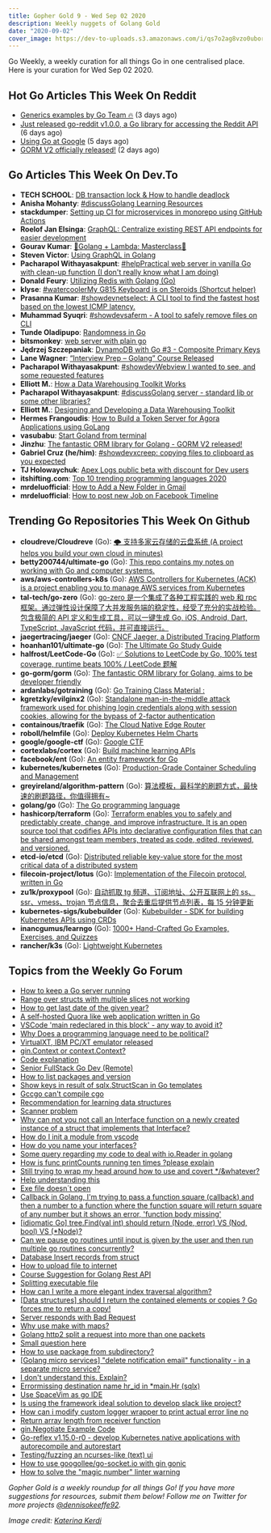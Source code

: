 ```yaml
---
title: Gopher Gold 9 - Wed Sep 02 2020
description: Weekly nuggets of Golang Gold
date: "2020-09-02"
cover_image: https://dev-to-uploads.s3.amazonaws.com/i/qs7o2ag8vzo0uborgc7v.png
---
```


Go Weekly, a weekly curation for all things Go in one centralised place. Here is your curation for Wed Sep 02 2020.

<Ad />

## Hot Go Articles This Week On Reddit

- [Generics examples by Go Team 🔥️](https://www.reddit.com/r/golang/comments/iiuhc1/generics_examples_by_go_team/) (3 days ago)
- [Just released go-reddit v1.0.0, a Go library for accessing the Reddit API](https://www.reddit.com/r/golang/comments/igwj4l/just_released_goreddit_v100_a_go_library_for/) (6 days ago)
- [Using Go at Google](https://www.reddit.com/r/golang/comments/ihppee/using_go_at_google/) (5 days ago)
- [GORM V2 officially released!](https://www.reddit.com/r/golang/comments/ijlhiw/gorm_v2_officially_released/) (2 days ago)

<Ad />

## Go Articles This Week On Dev.To

- **TECH SCHOOL**: [DB transaction lock & How to handle deadlock](https://dev.to/techschoolguru/db-transaction-lock-how-to-handle-deadlock-22o8)
- **Anisha Mohanty**: [#discussGolang Learning Resources](https://dev.to/anisha/golang-learning-resources-4b1l)
- **stackdumper**: [Setting up CI for microservices in monorepo using GitHub Actions](https://dev.to/stackdumper/setting-up-ci-for-microservices-in-monorepo-using-github-actions-5do2)
- **Roelof Jan Elsinga**: [GraphQL: Centralize existing REST API endpoints for easier development](https://dev.to/roelofjanelsinga/graphql-centralize-existing-rest-api-endpoints-for-easier-development-1k9k)
- **Gourav Kumar**: [🎉Golang + Lambda: Masterclass🎉](https://dev.to/gkumarau/golang-lambda-masterclass-29bk)
- **Steven Victor**: [Using GraphQL in Golang](https://dev.to/stevensunflash/using-graphql-in-golang-3gg0)
- **Pacharapol Withayasakpunt**: [#helpPractical web server in vanilla Go with clean-up function (I don't really know what I am doing)](https://dev.to/patarapolw/practical-web-server-in-vanilla-go-with-clean-up-function-i-don-t-really-know-what-i-am-doing-1nh5)
- **Donald Feury**: [Utilizing Redis with Golang (Go)](https://dev.to/dak425/utilizing-redis-with-golang-go-5a1h)
- **klyse**: [#watercoolerMy G815 Keyboard is on Steroids (Shortcut helper)](https://dev.to/klyse/my-g815-keyboard-is-on-steroids-31fl)
- **Prasanna Kumar**: [#showdevnetselect: A CLI tool to find the fastest host based on the lowest ICMP latency.](https://dev.to/pgollangi/netselect-a-cli-tool-to-find-the-fastest-host-based-on-the-lowest-icmp-latency-gep)
- **Muhammad Syuqri**: [#showdevsaferm - A tool to safely remove files on CLI](https://dev.to/dansyuqri/saferm-a-tool-to-safely-remove-files-on-cli-2nhl)
- **Tunde Oladipupo**: [Randomness in Go](https://dev.to/simplytunde/randomness-in-go-1ang)
- **bitsmonkey**: [web server with plain go](https://dev.to/bitsmonkey/web-server-with-plain-go-2cb7)
- **Jędrzej Szczepaniak**: [DynamoDB with Go #3 - Composite Primary Keys](https://dev.to/jbszczepaniak/dynamodb-with-go-3-composite-primary-keys-egc)
- **Lane Wagner**: [“Interview Prep – Golang” Course Released](https://dev.to/wagslane/interview-prep-golang-course-released-bi0)
- **Pacharapol Withayasakpunt**: [#showdevWebview I wanted to see, and some requested features](https://dev.to/patarapolw/webview-i-wanted-to-see-and-some-requested-features-2lai)
- **Elliott M.**: [How a Data Warehousing Toolkit Works](https://dev.to/llttm/how-a-data-warehousing-toolkit-works-4343)
- **Pacharapol Withayasakpunt**: [#discussGolang server - standard lib or some other libraries?](https://dev.to/patarapolw/golang-server-standard-lib-or-some-other-libraries-5260)
- **Elliott M.**: [Designing and Developing a Data Warehousing Toolkit](https://dev.to/llttm/designing-and-developing-a-data-warehousing-toolkit-1gg0)
- **Hermes Frangoudis**: [How to Build a Token Server for Agora Applications using GoLang](https://dev.to/hermes_f/how-to-build-a-token-server-for-agora-applications-using-golang-4db)
- **vasubabu**: [Start Goland from terminal](https://dev.to/jinagamvasubabu/start-goland-from-terminal-30p9)
- **Jinzhu**: [The fantastic ORM library for Golang - GORM V2 released!](https://dev.to/jinzhu/the-fantastic-orm-library-for-golang-gorm-v2-released-59le)
- **Gabriel Cruz (he/him)**: [#showdevxcreep: copying files to clipboard as you expected](https://dev.to/gmelodie/xcreep-copying-files-to-clipboard-as-you-expected-4i7a)
- **TJ Holowaychuk**: [Apex Logs public beta with discount for Dev users](https://dev.to/tjholowaychuk/apex-logs-public-beta-with-discount-for-dev-users-4o2j)
- **itshifting.com**: [Top 10 trending programming languages 2020](https://dev.to/itshifting/top-10-trending-programming-languages-2020-2db5)
- **mrdeluofficial**: [How to Add a New Folder in Gmail](https://dev.to/mrdeluofficial/how-to-add-a-new-folder-in-gmail-3f7m)
- **mrdeluofficial**: [How to post new Job on Facebook Timeline](https://dev.to/mrdeluofficial/how-to-post-new-job-on-facebook-timeline-hc1)

<Ad />

## Trending Go Repositories This Week On Github

- **cloudreve/Cloudreve** (Go): [🌩 支持多家云存储的云盘系统 (A project helps you build your own cloud in minutes)](https://github.com/cloudreve/Cloudreve)
- **betty200744/ultimate-go** (Go): [This repo contains my notes on working with Go and computer systems.](https://github.com/betty200744/ultimate-go)
- **aws/aws-controllers-k8s** (Go): [AWS Controllers for Kubernetes (ACK) is a project enabling you to manage AWS services from Kubernetes](https://github.com/aws/aws-controllers-k8s)
- **tal-tech/go-zero** (Go): [go-zero 是一个集成了各种工程实践的 web 和 rpc 框架。通过弹性设计保障了大并发服务端的稳定性，经受了充分的实战检验。包含极简的 API 定义和生成工具，可以一键生成 Go, iOS, Android, Dart, TypeScript, JavaScript 代码，并可直接运行。](https://github.com/tal-tech/go-zero)
- **jaegertracing/jaeger** (Go): [CNCF Jaeger, a Distributed Tracing Platform](https://github.com/jaegertracing/jaeger)
- **hoanhan101/ultimate-go** (Go): [The Ultimate Go Study Guide](https://github.com/hoanhan101/ultimate-go)
- **halfrost/LeetCode-Go** (Go): [✅ Solutions to LeetCode by Go, 100% test coverage, runtime beats 100% / LeetCode 题解](https://github.com/halfrost/LeetCode-Go)
- **go-gorm/gorm** (Go): [The fantastic ORM library for Golang, aims to be developer friendly](https://github.com/go-gorm/gorm)
- **ardanlabs/gotraining** (Go): [Go Training Class Material :](https://github.com/ardanlabs/gotraining)
- **kgretzky/evilginx2** (Go): [Standalone man-in-the-middle attack framework used for phishing login credentials along with session cookies, allowing for the bypass of 2-factor authentication](https://github.com/kgretzky/evilginx2)
- **containous/traefik** (Go): [The Cloud Native Edge Router](https://github.com/containous/traefik)
- **roboll/helmfile** (Go): [Deploy Kubernetes Helm Charts](https://github.com/roboll/helmfile)
- **google/google-ctf** (Go): [Google CTF](https://github.com/google/google-ctf)
- **cortexlabs/cortex** (Go): [Build machine learning APIs](https://github.com/cortexlabs/cortex)
- **facebook/ent** (Go): [An entity framework for Go](https://github.com/facebook/ent)
- **kubernetes/kubernetes** (Go): [Production-Grade Container Scheduling and Management](https://github.com/kubernetes/kubernetes)
- **greyireland/algorithm-pattern** (Go): [算法模板，最科学的刷题方式，最快速的刷题路径，你值得拥有~](https://github.com/greyireland/algorithm-pattern)
- **golang/go** (Go): [The Go programming language](https://github.com/golang/go)
- **hashicorp/terraform** (Go): [Terraform enables you to safely and predictably create, change, and improve infrastructure. It is an open source tool that codifies APIs into declarative configuration files that can be shared amongst team members, treated as code, edited, reviewed, and versioned.](https://github.com/hashicorp/terraform)
- **etcd-io/etcd** (Go): [Distributed reliable key-value store for the most critical data of a distributed system](https://github.com/etcd-io/etcd)
- **filecoin-project/lotus** (Go): [Implementation of the Filecoin protocol, written in Go](https://github.com/filecoin-project/lotus)
- **zu1k/proxypool** (Go): [自动抓取 tg 频道、订阅地址、公开互联网上的 ss、ssr、vmess、trojan 节点信息，聚合去重后提供节点列表，每 15 分钟更新](https://github.com/zu1k/proxypool)
- **kubernetes-sigs/kubebuilder** (Go): [Kubebuilder - SDK for building Kubernetes APIs using CRDs](https://github.com/kubernetes-sigs/kubebuilder)
- **inancgumus/learngo** (Go): [1000+ Hand-Crafted Go Examples, Exercises, and Quizzes](https://github.com/inancgumus/learngo)
- **rancher/k3s** (Go): [Lightweight Kubernetes](https://github.com/rancher/k3s)

<Ad />

## Topics from the Weekly Go Forum

- [How to keep a Go server running](https://forum.golangbridge.org/t/how-to-keep-a-go-server-running/20323)
- [Range over structs with multiple slices not working](https://forum.golangbridge.org/t/range-over-structs-with-multiple-slices-not-working/20403)
- [How to get last date of the given year?](https://forum.golangbridge.org/t/how-to-get-last-date-of-the-given-year/20352)
- [A self-hosted Quora like web application written in Go](https://forum.golangbridge.org/t/a-self-hosted-quora-like-web-application-written-in-go/20376)
- [VSCode 'main redeclared in this block' - any way to avoid it?](https://forum.golangbridge.org/t/vscode-main-redeclared-in-this-block-any-way-to-avoid-it/20303)
- [Why Does a programming language need to be political?](https://forum.golangbridge.org/t/why-does-a-programming-language-need-to-be-political/20339)
- [VirtualXT, IBM PC/XT emulator released](https://forum.golangbridge.org/t/virtualxt-ibm-pc-xt-emulator-released/20357)
- [gin.Context or context.Context?](https://forum.golangbridge.org/t/gin-context-or-context-context/20399)
- [Code explanation](https://forum.golangbridge.org/t/code-explanation/20334)
- [Senior FullStack Go Dev (Remote)](https://forum.golangbridge.org/t/senior-fullstack-go-dev-remote/20331)
- [How to list packages and version](https://forum.golangbridge.org/t/how-to-list-packages-and-version/20316)
- [Show keys in result of sqlx.StructScan in Go templates](https://forum.golangbridge.org/t/show-keys-in-result-of-sqlx-structscan-in-go-templates/20360)
- [Gccgo can't compile cgo](https://forum.golangbridge.org/t/gccgo-cant-compile-cgo/20313)
- [Recommendation for learning data structures](https://forum.golangbridge.org/t/recommendation-for-learning-data-structures/20337)
- [Scanner problem](https://forum.golangbridge.org/t/scanner-problem/20322)
- [Why can not you not call an Interface function on a newly created instance of a struct that implements that Interface?](https://forum.golangbridge.org/t/why-can-not-you-not-call-an-interface-function-on-a-newly-created-instance-of-a-struct-that-implements-that-interface/20338)
- [How do I init a module from vscode](https://forum.golangbridge.org/t/how-do-i-init-a-module-from-vscode/20317)
- [How do you name your interfaces?](https://forum.golangbridge.org/t/how-do-you-name-your-interfaces/20330)
- [Some query regarding my code to deal with io.Reader in golang](https://forum.golangbridge.org/t/some-query-regarding-my-code-to-deal-with-io-reader-in-golang/20361)
- [How is func printCounts running ten times ?please explain](https://forum.golangbridge.org/t/how-is-func-printcounts-running-ten-times-please-explain/20398)
- [Still trying to wrap my head around how to use and covert \*/&whatever?](https://forum.golangbridge.org/t/still-trying-to-wrap-my-head-around-how-to-use-and-covert-whatever/20368)
- [Help understanding this](https://forum.golangbridge.org/t/help-understanding-this/20389)
- [Exe file doesn´t open](https://forum.golangbridge.org/t/exe-file-doesn-t-open/20367)
- [Callback in Golang, I'm trying to pass a function square (callback) and then a number to a function where the function square will return square of any number but it shows an error, 'function body missing'](https://forum.golangbridge.org/t/callback-in-golang-im-trying-to-pass-a-function-square-callback-and-then-a-number-to-a-function-where-the-function-square-will-return-square-of-any-number-but-it-shows-an-error-function-body-missing/20395)
- [[idiomatic Go] tree.Find(val int) should return (Node, error) VS (Nod, bool) VS (\*Node)?](https://forum.golangbridge.org/t/idiomatic-go-tree-find-val-int-should-return-node-error-vs-nod-bool-vs-node/20371)
- [Can we pause go routines until input is given by the user and then run multiple go routines concurrently?](https://forum.golangbridge.org/t/can-we-pause-go-routines-until-input-is-given-by-the-user-and-then-run-multiple-go-routines-concurrently/20390)
- [Database Insert records from struct](https://forum.golangbridge.org/t/database-insert-records-from-struct/20335)
- [How to upload file to internet](https://forum.golangbridge.org/t/how-to-upload-file-to-internet/20353)
- [Course Suggestion for Golang Rest API](https://forum.golangbridge.org/t/course-suggestion-for-golang-rest-api/20383)
- [Splitting executable file](https://forum.golangbridge.org/t/splitting-executable-file/20354)
- [How can I write a more elegant index traversal algorithm?](https://forum.golangbridge.org/t/how-can-i-write-a-more-elegant-index-traversal-algorithm/20397)
- [[Data structures] should I return the contained elements or copies ? Go forces me to return a copy!](https://forum.golangbridge.org/t/data-structures-should-i-return-the-contained-elements-or-copies-go-forces-me-to-return-a-copy/20379)
- [Server responds with Bad Request](https://forum.golangbridge.org/t/server-responds-with-bad-request/20411)
- [Why use make with maps?](https://forum.golangbridge.org/t/why-use-make-with-maps/20328)
- [Golang http2 split a request into more than one packets](https://forum.golangbridge.org/t/golang-http2-split-a-request-into-more-than-one-packets/20305)
- [Small question here](https://forum.golangbridge.org/t/small-question-here/20413)
- [How to use package from subdirectory?](https://forum.golangbridge.org/t/how-to-use-package-from-subdirectory/20374)
- [[Golang micro services] "delete notification email" functionality - in a separate micro service?](https://forum.golangbridge.org/t/golang-micro-services-delete-notification-email-functionality-in-a-separate-micro-service/20358)
- [I don't understand this. Explain?](https://forum.golangbridge.org/t/i-dont-understand-this-explain/20415)
- [Errormissing destination name hr_id in \*main.Hr (sqlx)](https://forum.golangbridge.org/t/errormissing-destination-name-hr-id-in-main-hr-sqlx/20307)
- [Use SpaceVim as go IDE](https://forum.golangbridge.org/t/use-spacevim-as-go-ide/20345)
- [Is using the framework ideal solution to develop slack like project?](https://forum.golangbridge.org/t/is-using-the-framework-ideal-solution-to-develop-slack-like-project/20311)
- [How can i modify custom logger wrapper to print actual error line no](https://forum.golangbridge.org/t/how-can-i-modify-custom-logger-wrapper-to-print-actual-error-line-no/20363)
- [Return array length from receiver function](https://forum.golangbridge.org/t/return-array-length-from-receiver-function/20418)
- [gin.Negotiate Example Code](https://forum.golangbridge.org/t/gin-negotiate-example-code/20347)
- [Go-reflex v1.15.0-r0 - develop Kubernetes native applications with autorecompile and autorestart](https://forum.golangbridge.org/t/go-reflex-v1-15-0-r0-develop-kubernetes-native-applications-with-autorecompile-and-autorestart/20349)
- [Testing/fuzzing an ncurses-like (text) ui](https://forum.golangbridge.org/t/testing-fuzzing-an-ncurses-like-text-ui/20401)
- [How to use googollee/go-socket.io with gin gonic](https://forum.golangbridge.org/t/how-to-use-googollee-go-socket-io-with-gin-gonic/20417)
- [How to solve the "magic number" linter warning](https://forum.golangbridge.org/t/how-to-solve-the-magic-number-linter-warning/20421)

_Gopher Gold is a weekly roundup for all things Go! If you have more suggestions for resources, submit them below! Follow me on Twitter for more projects [@dennisokeeffe92](https://twitter.com/dennisokeeffe92)._

_Image credit: [Katerina Kerdi](https://unsplash.com/@katekerdi)_
